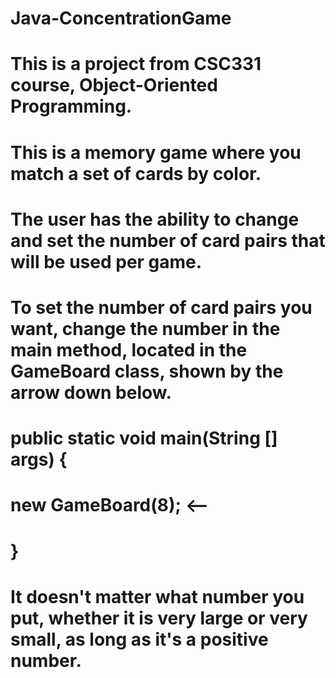 # Java-ConcentrationGame
# This is a project from CSC331 course, Object-Oriented Programming.
# This is a memory game where you match a set of cards by color. 
# The user has the ability to change and set the number of card pairs that will be used per game. 
# To set the number of card pairs you want, change the number in the main method, located in the GameBoard class, shown by the arrow down below.
# public static void main(String [] args) {
# new GameBoard(8); <--
# }
# It doesn't matter what number you put, whether it is very large or very small, as long as it's a positive number.
